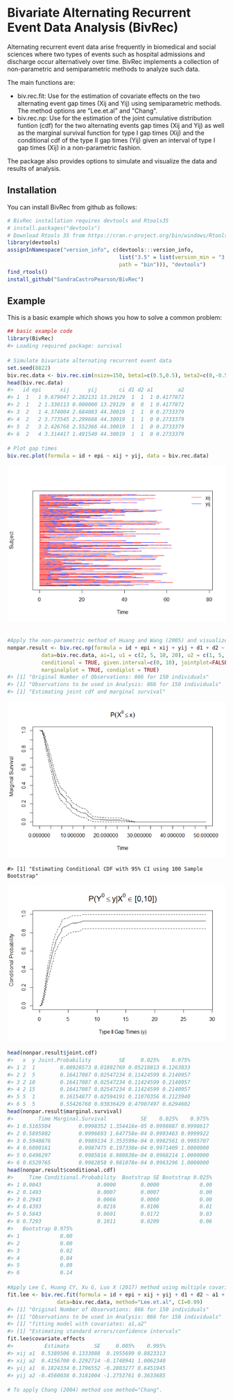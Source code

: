 
<!-- README.md is generated from README.Rmd. Please edit that file -->
Bivariate Alternating Recurrent Event Data Analysis (BivRec)
============================================================

Alternating recurrent event data arise frequently in biomedical and social sciences where two types of events such as hospital admissions and discharge occur alternatively over time. BivRec implements a collection of non-parametric and semiparametric methods to analyze such data.

The main functions are:
+ biv.rec.fit: Use for the estimation of covariate effects on the two alternating event gap times (Xij and Yij) using semiparametric methods. The method options are "Lee.et.al" and "Chang".
+ biv.rec.np: Use for the estimation of the joint cumulative distribution funtion (cdf) for the two alternating events gap times (Xij and Yij) as well as the marginal survival function for type I gap times (Xij) and the conditional cdf of the type II gap times (Yij) given an interval of type I gap times (Xij) in a non-parametric fashion.

The package also provides options to simulate and visualize the data and results of analysis.

Installation
------------

You can install BivRec from github as follows:

``` r
# BivRec installation requires devtools and Rtools35
# install.packages("devtools")
# Download Rtools 35 from https://cran.r-project.org/bin/windows/Rtools/
library(devtools)
assignInNamespace("version_info", c(devtools:::version_info, 
                                    list("3.5" = list(version_min = "3.3.0", version_max = "99.99.99", 
                                    path = "bin"))), "devtools")
find_rtools()
install_github("SandraCastroPearson/BivRec")
```

Example
-------

This is a basic example which shows you how to solve a common problem:

``` r
## basic example code
library(BivRec)
#> Loading required package: survival

# Simulate bivariate alternating recurrent event data
set.seed(8822)
biv.rec.data <- biv.rec.sim(nsize=150, beta1=c(0.5,0.5), beta2=c(0,-0.5), tau_c=63, set=1.1)
head(biv.rec.data)
#>   id epi      xij      yij       ci d1 d2 a1        a2
#> 1  1   1 9.679047 2.282131 13.29129  1  1  1 0.4177872
#> 2  1   2 1.330113 0.000000 13.29129  0  0  1 0.4177872
#> 3  2   1 4.374004 2.684083 44.30019  1  1  0 0.2733379
#> 4  2   2 3.773545 2.299688 44.30019  1  1  0 0.2733379
#> 5  2   3 2.426768 2.552366 44.30019  1  1  0 0.2733379
#> 6  2   4 3.314417 1.491540 44.30019  1  1  0 0.2733379

# Plot gap times
biv.rec.plot(formula = id + epi ~ xij + yij, data = biv.rec.data)
```

![](README-BivRecExample-1.png)

``` r

#Apply the non-parametric method of Huang and Wang (2005) and visualize marginal and conditional results.
nonpar.result <- biv.rec.np(formula = id + epi + xij + yij + d1 + d2 ~ 1,
           data=biv.rec.data, ai=1, u1 = c(2, 5, 10, 20), u2 = c(1, 5, 10, 15),
           conditional = TRUE, given.interval=c(0, 10), jointplot=FALSE,
           marginalplot = TRUE, condiplot = TRUE)
#> [1] "Original Number of Observations: 866 for 150 individuals"
#> [1] "Observations to be used in Analysis: 866 for 150 individuals"
#> [1] "Estimating joint cdf and marginal survival"
```

![](README-BivRecExample-2.png)

    #> [1] "Estimating Conditional CDF with 95% CI using 100 Sample Bootstrap"

![](README-BivRecExample-3.png)

``` r
head(nonpar.result$joint.cdf)
#>   x  y Joint.Probability         SE     0.025%    0.975%
#> 1 2  1        0.08928573 0.01892769 0.05218813 0.1263833
#> 2 2  5        0.16417087 0.02547234 0.11424599 0.2140957
#> 3 2 10        0.16417087 0.02547234 0.11424599 0.2140957
#> 4 2 15        0.16417087 0.02547234 0.11424599 0.2140957
#> 5 5  1        0.16154877 0.02594191 0.11070356 0.2123940
#> 6 5  5        0.55426760 0.03836429 0.47907497 0.6294602
head(nonpar.result$marginal.survival)
#>        Time Marginal.Survival           SE    0.025%    0.975%
#> 1 0.5165504         0.9998352 1.354416e-05 0.9998087 0.9998617
#> 2 0.5895802         0.9996693 1.647758e-04 0.9993463 0.9999922
#> 3 0.5940876         0.9989134 3.353599e-04 0.9982561 0.9995707
#> 4 0.6090161         0.9987475 8.197330e-04 0.9971409 1.0000000
#> 5 0.6496297         0.9985816 8.980838e-04 0.9968214 1.0000000
#> 6 0.6529765         0.9982858 9.981078e-04 0.9963296 1.0000000
head(nonpar.result$conditional.cdf)
#>     Time Conditional.Probability  Bootstrap SE Bootstrap 0.025%
#> 1 0.0043                  0.0000        0.0000             0.00
#> 2 0.1493                  0.0007        0.0007             0.00
#> 3 0.2943                  0.0066        0.0060             0.00
#> 4 0.4393                  0.0216        0.0106             0.01
#> 5 0.5843                  0.0601        0.0172             0.03
#> 6 0.7293                  0.1011        0.0209             0.06
#>   Bootstrap 0.975%
#> 1             0.00
#> 2             0.00
#> 3             0.02
#> 4             0.04
#> 5             0.09
#> 6             0.14

#Apply Lee C, Huang CY, Xu G, Luo X (2017) method using multiple covariates.
fit.lee <- biv.rec.fit(formula = id + epi + xij + yij + d1 + d2 ~ a1 + a2,
                data=biv.rec.data, method="Lee.et.al", CI=0.99)
#> [1] "Original Number of Observations: 866 for 150 individuals"
#> [1] "Observations to be used in Analysis: 866 for 150 individuals"
#> [1] "fitting model with covariates: a1,a2"
#> [1] "Estimating standard errors/confidence intervals"
fit.lee$covariate.effects
#>          Estimate        SE     0.005%    0.995%
#> xij a1  0.5389506 0.1333088  0.1955699 0.8823313
#> xij a2  0.4156700 0.2292714 -0.1748941 1.0062340
#> yij a1  0.1824334 0.1796552 -0.2803277 0.6451945
#> yij a2 -0.4560038 0.3181004 -1.2753761 0.3633685

# To apply Chang (2004) method use method="Chang".
```
